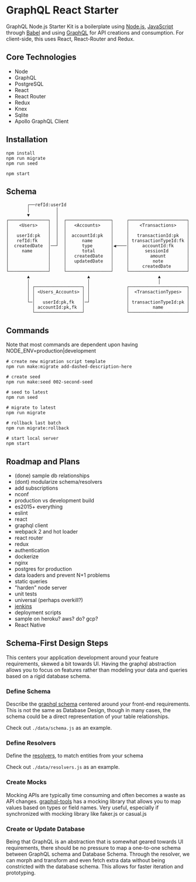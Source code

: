 # GraphQL React Starter

GraphQL Node.js Starter Kit is a boilerplate using [Node.js](https://nodejs.org/), [JavaScript](https://developer.mozilla.org/docs/Web/JavaScript) through [Babel](http://babeljs.io/) and using [GraphQL](http://graphql.org/) for API creations and consumption. For client-side, this uses React, React-Router and Redux.

## Core Technologies

- Node
- GraphQL
- PostgreSQL
- React 
- React Router 
- Redux 
- Knex
- Sqlite
- Apollo GraphQL Client

## Installation

```shell
npm install
npm run migrate
npm run seed

npm start
```

## Schema 

```
        ┌──refId:userId
        │          │
        ▼          │
┌───────────────┐  │  ┌─────────────────┐     ┌──────────────────────┐
│    <Users>    │  │  │   <Accounts>    │     │    <Transactions>    │
│               │  │  │                 │     │                      │
│   userId:pk   │  │  │  accountId:pk   │     │   transactionId:pk   │
│   refId:fk    │  │  │      name       │     │ transactionTypeId:fk │
│  createdDate  │──┘  │      type       │◀────│     accountId:fk     │
│     name      │     │      total      │     │      sessionId       │
│               │     │   createdDate   │     │        amount        │
│               │     │   updatedDate   │     │         note         │
│               │     │                 │     │     createdDate      │
└───────────────┘     └─────────────────┘     └──────────────────────┘
        ▲                      ▲                          ▲
        │                      │                          │
        │ ┌──────────────────┐ │              ┌──────────────────────┐
        │ │ <Users_Accounts> │ │              │  <TransactionTypes>  │
        │ │                  │ │              │                      │
        └─│   userId:pk,fk   │─┘              │ transactionTypeId:pk │
          │ accountId:pk,fk  │                │         name         │
          └──────────────────┘                └──────────────────────┘
```

## Commands

Note that most commands are dependent upon having NODE_ENV=production|development

```shell
# create new migration script template
npm run make:migrate add-dashed-description-here

# create seed
npm run make:seed 002-second-seed

# seed to latest
npm run seed

# migrate to latest
npm run migrate

# rollback last batch
npm run migrate:rollback

# start local server 
npm start
```

## Roadmap and Plans

- (done) sample db relationships 
- (dont) modularize schema/resolvers
- add subscriptions
- nconf
- production vs development build
- es2015+ everything
- eslint
- react
- graphql client 
- webpack 2 and hot loader
- react router 
- redux 
- authentication
- dockerize
- nginx
- postgres for production
- data loaders and prevent N+1 problems
- static queries 
- "harden" node server
- unit tests 
- universal (perhaps overkill?)
- [jenkins](https://jenkins.io/)
- deployment scripts
- sample on heroku? aws? do? gcp?
- React Native

## Schema-First Design Steps

This centers your application development around your feature requirements, skewed a bit towards UI. Having the graphql abstraction allows you to focus on features rather than modeling your data and queries based on a rigid database schema.

### Define Schema

Describe the [graphql schema](http://graphql.org/learn/schema/) centered around your front-end requirements. This is not the same as Database Design, though in many cases, the schema could be a direct representation of your table relationships.

Check out `./data/schema.js` as an example.

### Define Resolvers

Define the [resolvers](http://graphql.org/learn/execution/#root-fields-resolvers), to match entities from your schema

Check out `./data/resolvers.js` as an example.

### Create Mocks

Mocking APIs are typically time consuming and often becomes a waste as API changes. [graphql-tools](http://dev.apollodata.com/tools/graphql-tools/mocking.html) has a mocking library that allows you to map values based on types or field names. Very useful, especially if synchronized with mocking library like faker.js or casual.js 

### Create or Update Database

Being that GraphQL is an abstraction that is somewhat geared towards UI requirements, there should be no pressure to map a one-to-one schema between GraphQL schema and Database Schema. Through the resolver, we can morph and transform and even fetch extra data without being constricted with the database schema. This allows for faster iteration and prototyping.